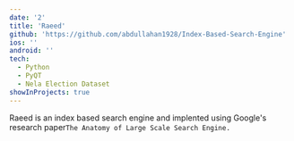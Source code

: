 ```yaml
---
date: '2'
title: 'Raeed'
github: 'https://github.com/abdullahan1928/Index-Based-Search-Engine'
ios: ''
android: ''
tech:
  - Python
  - PyQT
  - Nela Election Dataset
showInProjects: true
---
```


Raeed is an index based search engine and implented using Google's research paper`The Anatomy of Large Scale Search Engine.`
